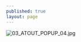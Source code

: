 ```yaml
---
published: true
layout: page
---
```

![03_ATOUT_POPUP_04.jpg]({{site.baseurl}}/data/images/3/atouts/03_ATOUT_POPUP_04.jpg)
